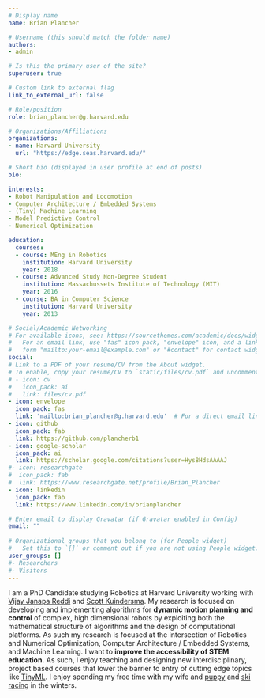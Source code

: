 ```yaml
---
# Display name
name: Brian Plancher

# Username (this should match the folder name)
authors:
- admin

# Is this the primary user of the site?
superuser: true

# Custom link to external flag
link_to_external_url: false

# Role/position
role: brian_plancher@g.harvard.edu

# Organizations/Affiliations
organizations:
- name: Harvard University
  url: "https://edge.seas.harvard.edu/"

# Short bio (displayed in user profile at end of posts)
bio:

interests:
- Robot Manipulation and Locomotion
- Computer Architecture / Embedded Systems
- (Tiny) Machine Learning
- Model Predictive Control
- Numerical Optimization

education:
  courses:
  - course: MEng in Robotics
    institution: Harvard University
    year: 2018
  - course: Advanced Study Non-Degree Student
    institution: Massachussets Institute of Technology (MIT)
    year: 2016
  - course: BA in Computer Science
    institution: Harvard University
    year: 2013

# Social/Academic Networking
# For available icons, see: https://sourcethemes.com/academic/docs/widgets/#icons
#   For an email link, use "fas" icon pack, "envelope" icon, and a link in the
#   form "mailto:your-email@example.com" or "#contact" for contact widget.
social:
# Link to a PDF of your resume/CV from the About widget.
# To enable, copy your resume/CV to `static/files/cv.pdf` and uncomment the lines below.  
# - icon: cv
#   icon_pack: ai
#   link: files/cv.pdf
- icon: envelope
  icon_pack: fas
  link: 'mailto:brian_plancher@g.harvard.edu'  # For a direct email link, use "mailto:test@example.org".
- icon: github
  icon_pack: fab
  link: https://github.com/plancherb1
- icon: google-scholar
  icon_pack: ai
  link: https://scholar.google.com/citations?user=Hys8HdsAAAAJ
#- icon: researchgate
#  icon_pack: fab
#  link: https://www.researchgate.net/profile/Brian_Plancher
- icon: linkedin
  icon_pack: fab
  link: https://www.linkedin.com/in/brianplancher

# Enter email to display Gravatar (if Gravatar enabled in Config)
email: ""
  
# Organizational groups that you belong to (for People widget)
#   Set this to `[]` or comment out if you are not using People widget.  
user_groups: []
#- Researchers
#- Visitors
---
```


I am a PhD Candidate studying Robotics at Harvard University working with [Vijay Janapa Reddi](https://scholar.harvard.edu/vijay-janapa-reddi/home) and [Scott Kuindersma](https://scottk.seas.harvard.edu). My research is focused on developing and implementing algorithms for **dynamic motion planning and control** of complex, high dimensional robots by exploiting both the mathematical structure of algorithms and the design of computational platforms. As such my research is focused at the intersection of Robotics and Numerical Optimization, Computer Architecture / Embedded Systems, and Machine Learning. I want to **improve the accessibility of STEM education.** As such, I enjoy teaching and designing new interdisciplinary, project based courses that lower the barrier to entry of cutting edge topics like [TinyML](https://tinymlx.org/). I enjoy spending my free time with my wife and [puppy](https://www.instagram.com/alvinkplancher/) and [ski racing](http://nemasters.org/) in the winters.